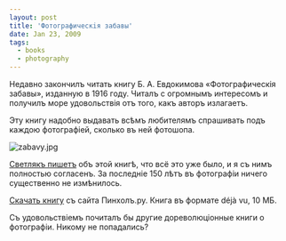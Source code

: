 ```yaml
---
layout: post
title: 'Фотографическiя забавы'
date: Jan 23, 2009
tags:
  - books
  - photography
---
```


Недавно закончилъ читать книгу Б. А. Евдокимова «Фотографическiя забавы», изданную в 1916 году. Читалъ с огромнымъ интересомъ и получилъ море удовольствiя отъ того, какъ авторъ излагаетъ.

Эту книгу надобно выдавать всѣмъ любителямъ спрашивать подъ каждою фотографiей, сколько въ ней фотошопа.

![zabavy.jpg](upload://zabavy.jpg)

[Светлякъ пишетъ](http://svetlyak.ru/blog/fotograficheskiya-zabavy/ "Блогъ Большаго 40-ватнаго Светляка — Фотографическiя забавы") объ этой книгѣ, что всё это уже было, и я съ нимъ полностью согласенъ. За последнiе 150 лѣтъ въ фотографiи ничего существенно не измѣнилось.

<!--more-->

[Скачать книгу](http://www.pinhole.ru/storage/books/zabavi.djvu) съ сайта Пинхолъ.ру. Книга въ формате déjà vu, 10 МБ.

Съ удовольствiемъ почиталъ бы другие дореволюцiонные книги о фотографiи. Никому не попадались?
